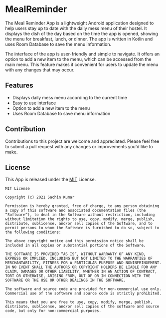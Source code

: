 # MealReminder

The Meal Reminder App is a lightweight Android application designed to help users stay up to date with the daily mess menu of their hostel. It displays the dish of the day based on the time the app is opened, showing the menu for breakfast, lunch, or dinner. The app is written in Kotlin and uses Room Database to save the menu information.

The interface of the app is user-friendly and simple to navigate. It offers an option to add a new item to the menu, which can be accessed from the main menu. This feature makes it convenient for users to update the menu with any changes that may occur.


## Features

- Displays daily mess menu according to the current time
- Easy to use interface
- Option to add a new item to the menu
- Uses Room Database to save menu information


## Contribution

Contributions to this project are welcome and appreciated. Please feel free to submit a pull request with any changes or improvements you'd like to make.


## License

This App is released under the [MIT](LICENSE) License.

```
MIT License

Copyright (c) 2021 Sachin Kumar

Permission is hereby granted, free of charge, to any person obtaining a copy of this software and associated documentation files (the “Software”), to deal in the Software without restriction, including without limitation the rights to use, copy, modify, merge, publish, distribute, sublicense, and/or sell copies of the Software, and to permit persons to whom the Software is furnished to do so, subject to the following conditions:

The above copyright notice and this permission notice shall be included in all copies or substantial portions of the Software.

THE SOFTWARE IS PROVIDED “AS IS”, WITHOUT WARRANTY OF ANY KIND, EXPRESS OR IMPLIED, INCLUDING BUT NOT LIMITED TO THE WARRANTIES OF MERCHANTABILITY, FITNESS FOR A PARTICULAR PURPOSE AND NONINFRINGEMENT. IN NO EVENT SHALL THE AUTHORS OR COPYRIGHT HOLDERS BE LIABLE FOR ANY CLAIM, DAMAGES OR OTHER LIABILITY, WHETHER IN AN ACTION OF CONTRACT, TORT OR OTHERWISE, ARISING FROM, OUT OF OR IN CONNECTION WITH THE SOFTWARE OR THE USE OR OTHER DEALINGS IN THE SOFTWARE.

The software and source code are provided for non-commercial use only. Commercial use of the software and source code is strictly prohibited.

This means that you are free to use, copy, modify, merge, publish, distribute, sublicense, and/or sell copies of the software and source code, but only for non-commercial purposes.
```

